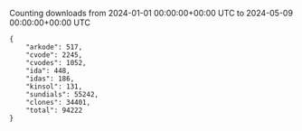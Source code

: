 
Counting downloads from 2024-01-01 00:00:00+00:00 UTC to 2024-05-09 00:00:00+00:00 UTC

```
{
    "arkode": 517,
    "cvode": 2245,
    "cvodes": 1052,
    "ida": 448,
    "idas": 186,
    "kinsol": 131,
    "sundials": 55242,
    "clones": 34401,
    "total": 94222
}
```
